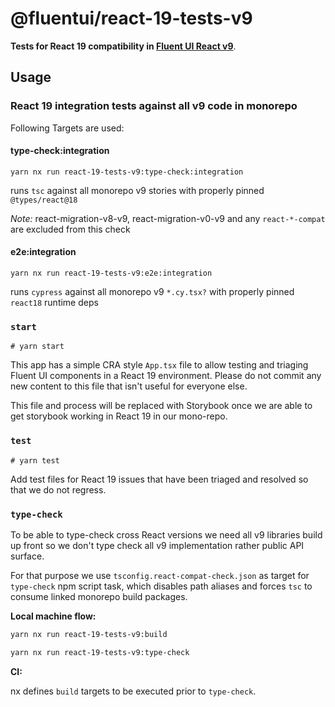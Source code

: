 # @fluentui/react-19-tests-v9

**Tests for React 19 compatibility in [Fluent UI React v9](https://react.fluentui.dev)**.

## Usage

### React 19 integration tests against all v9 code in monorepo

Following Targets are used:

#### type-check:integration

`yarn nx run react-19-tests-v9:type-check:integration`

runs `tsc` against all monorepo v9 stories with properly pinned `@types/react@18`

_Note:_ react-migration-v8-v9, react-migration-v0-v9 and any `react-*-compat` are excluded from this check

#### e2e:integration

`yarn nx run react-19-tests-v9:e2e:integration`

runs `cypress` against all monorepo v9 `*.cy.tsx?` with properly pinned `react18` runtime deps

### `start`

```shell
# yarn start
```

This app has a simple CRA style `App.tsx` file to allow testing and triaging Fluent UI components in a React 19 environment. Please do not commit any new content to this file that isn't useful for everyone else.

This file and process will be replaced with Storybook once we are able to get storybook working in React 19 in our mono-repo.

### `test`

```shell
# yarn test
```

Add test files for React 19 issues that have been triaged and resolved so that we do not regress.

### `type-check`

To be able to type-check cross React versions we need all v9 libraries build up front so we don't type check all v9 implementation rather public API surface.

For that purpose we use `tsconfig.react-compat-check.json` as target for `type-check` npm script task, which disables path aliases and forces `tsc` to consume linked monorepo build packages.

**Local machine flow:**

```sh
yarn nx run react-19-tests-v9:build

yarn nx run react-19-tests-v9:type-check
```

**CI:**

nx defines `build` targets to be executed prior to `type-check`.
